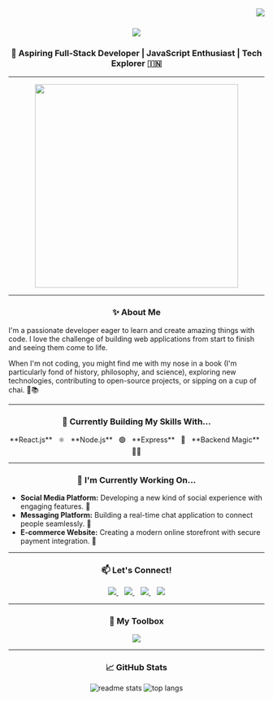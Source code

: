 

<img align="right" src="https://visitor-badge.laobi.icu/badge?page_id=sankitdev.sankitdev" />

<h1 align="center">
  <img src="https://readme-typing-svg.herokuapp.com/?font=Fira+Code&size=32&center=true&vCenter=true&width=500&height=70&duration=4000&lines=Ankit+Singh+-+Crafting+Code,+Creating+Experiences;" />
</h1>

<h3 align="center">🚀 Aspiring Full-Stack Developer | JavaScript Enthusiast | Tech Explorer 🇮🇳</h3>

---

<div align="center">
  <img src="https://media.giphy.com/media/SWoSkN6DxTszqIKEqv/giphy.gif" width="400" /> 
</div>

---

<h3 align="center">✨ About Me</h3>

I'm a passionate developer eager to learn and create amazing things with code. I love the challenge of building web applications from start to finish and seeing them come to life. 

When I'm not coding, you might find me with my nose in a book (I'm particularly fond of history, philosophy, and science), exploring new technologies, contributing to open-source projects, or sipping on a cup of chai. 🍵📚

---

<h3 align="center">🌱 Currently Building My Skills With...</h3>

<p align="center">
  **React.js** &nbsp; ⚛️ &nbsp;  **Node.js** &nbsp; 🟢 &nbsp;  **Express** &nbsp; 🚂 &nbsp; **Backend Magic** &nbsp; 🧙‍♂️
</p>

---

<h3 align="center">🔭 I'm Currently Working On...</h3>

* **Social Media Platform:**  Developing a new kind of social experience with engaging features. 📱
* **Messaging Platform:**  Building a real-time chat application to connect people seamlessly. 💬
* **E-commerce Website:** Creating a modern online storefront with secure payment integration. 🛒

---

<h3 align="center">📫 Let's Connect!</h3>
<div align="center">
  <a href="https://codepen.io/sankitdev" target="blank">
    <img src="https://img.shields.io/badge/Codepen-000000?style=for-the-badge&logo=codepen&logoColor=white" target="_blank" />
  </a>&nbsp;&nbsp;
  <a href="https://twitter.com/sankitdev" target="blank">
    <img src="https://img.shields.io/badge/Twitter-1DA1F2?style=for-the-badge&logo=twitter&logoColor=white" />
  </a>&nbsp;&nbsp;
  <a href="https://linkedin.com/in/sankitdev" target="blank">
    <img src="https://img.shields.io/badge/LinkedIn-0A66C2?style=for-the-badge&logo=linkedin&logoColor=white" />
  </a>&nbsp;&nbsp;
  <a href="https://github.com/sankitdev" target="blank">
    <img src="https://img.shields.io/badge/GitHub-181717?style=for-the-badge&logo=github&logoColor=white" target="_blank" />
  </a>
</div>

---
<h3 align="center">🧰 My Toolbox</h3>
<div align="center">
  <img src="https://skillicons.dev/icons?i=html,css,javascript,python,c,react,nodejs,express,visualstudio,vscode,git,github" />
</div>

---

<h3 align="center">📈 GitHub Stats</h3>
<div align="center">
  <img src="https://github-readme-stats.vercel.app/api?username=sankitdev&count_private=true&show_icons=true&theme=radical&hide_border=true&rank_icon=github" alt="readme stats" />
  <img src="https://github-readme-stats.vercel.app/api/top-langs/?username=sankitdev&layout=compact&theme=radical&hide_border=true" alt="top langs" />
</div>
